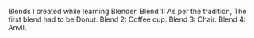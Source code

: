 Blends I created while learning Blender.
Blend 1: As per the tradition, The first blend had to be Donut.
Blend 2: Coffee cup.
Blend 3: Chair.
Blend 4: Anvil.
